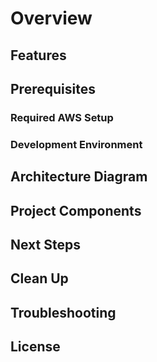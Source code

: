 <!--
IMPORTANT: The MCP client must fill in the content for each section below!
1. Write concise content for each section
2. Do not leave any sections empty
3. Use your analysis to create accurate content
4. If relevant, use AWS Diagram MCP Server to generate AWS architecture diagram in README.md
5. If relevant, use AWS Diagram MCP Server to generate data flow chart in BACKEND.md
-->

# Overview

<!-- MCP Client: Provide a concise overview that explains the project's purpose, what problem it solves, and its primary use case. Include a high-level summary of the technology stack used. -->

## Features

<!-- MCP Client: List the key features of the project as bullet points. Focus on capabilities that solve user problems and highlight unique aspects of the implementation. -->

## Prerequisites

<!-- MCP Client: Describe what is needed to set up the project -->

### Required AWS Setup

<!-- MCP Client: AWS resources that need to be set up -->

### Development Environment

<!-- MCP Client: Requirements for the development environment -->

## Architecture Diagram

<!-- MCP Client: Include an architecture diagram showing the key components and their interactions. Consider using the AWS Diagram MCP Server to generate a visual representation of the system architecture. -->

## Project Components

<!-- MCP Client: Describe the major components of the project, explaining their purpose, how they interact, and key technical decisions. Reference specific directories in the codebase where each component is implemented. -->

## Next Steps

<!-- MCP Client: Suggest potential enhancements, extensions, or customizations that users might want to implement. Also include guidance on how to contribute to the project if applicable. -->

## Clean Up

<!-- MCP Client: Provide specific instructions for removing deployed resources to prevent unnecessary costs. Include commands or steps for each resource type that needs cleanup. -->

## Troubleshooting

<!-- MCP Client: Document common issues users might encounter, their root causes, and step-by-step solutions. Include error messages and debugging tips where applicable. -->

## License

<!-- MCP Client: Include license information from the repository. Check for LICENSE or LICENSE.md files, identify the license type (e.g., Apache 2.0, MIT), and add appropriate citation and link. -->
